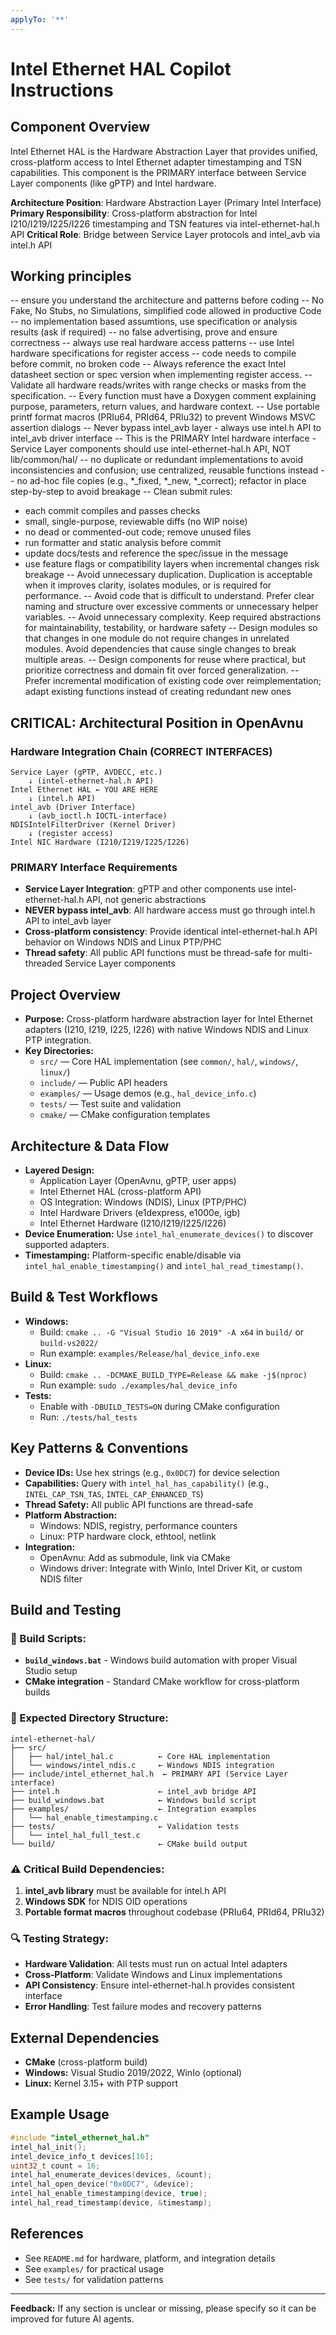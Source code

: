 ```yaml
---
applyTo: '**'
---
```


# Intel Ethernet HAL Copilot Instructions

## Component Overview

Intel Ethernet HAL is the Hardware Abstraction Layer that provides unified, cross-platform access to Intel Ethernet adapter timestamping and TSN capabilities. This component is the PRIMARY interface between Service Layer components (like gPTP) and Intel hardware.

**Architecture Position**: Hardware Abstraction Layer (Primary Intel Interface)
**Primary Responsibility**: Cross-platform abstraction for Intel I210/I219/I225/I226 timestamping and TSN features via intel-ethernet-hal.h API
**Critical Role**: Bridge between Service Layer protocols and intel_avb via intel.h API

## Working principles
-- ensure you understand the architecture and patterns before coding
-- No Fake, No Stubs, no Simulations, simplified code allowed in productive Code
-- no implementation based assumtions, use specification or analysis results (ask if required)
-- no false advertising, prove and ensure correctness
-- always use real hardware access patterns
-- use Intel hardware specifications for register access
-- code needs to compile before commit, no broken code
-- Always reference the exact Intel datasheet section or spec version when implementing register access.
-- Validate all hardware reads/writes with range checks or masks from the specification.
-- Every function must have a Doxygen comment explaining purpose, parameters, return values, and hardware context.
-- Use portable printf format macros (PRIu64, PRId64, PRIu32) to prevent Windows MSVC assertion dialogs
-- Never bypass intel_avb layer - always use intel.h API to intel_avb driver interface
-- This is the PRIMARY Intel hardware interface - Service Layer components should use intel-ethernet-hal.h API, NOT lib/common/hal/
-- no duplicate or redundant implementations to avoid inconsistencies and confusion; use centralized, reusable functions instead
-- no ad-hoc file copies (e.g., *_fixed, *_new, *_correct); refactor in place step-by-step to avoid breakage
-- Clean submit rules:
   - each commit compiles and passes checks
   - small, single-purpose, reviewable diffs (no WIP noise)
   - no dead or commented-out code; remove unused files
   - run formatter and static analysis before commit
   - update docs/tests and reference the spec/issue in the message
   - use feature flags or compatibility layers when incremental changes risk breakage
-- Avoid unnecessary duplication. Duplication is acceptable when it improves clarity, isolates modules, or is required for performance.
-- Avoid code that is difficult to understand. Prefer clear naming and structure over excessive comments or unnecessary helper variables.
-- Avoid unnecessary complexity. Keep required abstractions for maintainability, testability, or hardware safety
-- Design modules so that changes in one module do not require changes in unrelated modules. Avoid dependencies that cause single changes to break multiple areas.
-- Design components for reuse where practical, but prioritize correctness and domain fit over forced generalization.
-- Prefer incremental modification of existing code over reimplementation; adapt existing functions instead of creating redundant new ones

## CRITICAL: Architectural Position in OpenAvnu

### Hardware Integration Chain (CORRECT INTERFACES)
```
Service Layer (gPTP, AVDECC, etc.)
    ↓ (intel-ethernet-hal.h API)
Intel Ethernet HAL ← YOU ARE HERE
    ↓ (intel.h API)
intel_avb (Driver Interface)
    ↓ (avb_ioctl.h IOCTL-interface)
NDISIntelFilterDriver (Kernel Driver)
    ↓ (register access)
Intel NIC Hardware (I210/I219/I225/I226)
```

### PRIMARY Interface Requirements
- **Service Layer Integration**: gPTP and other components use intel-ethernet-hal.h API, not generic abstractions
- **NEVER bypass intel_avb**: All hardware access must go through intel.h API to intel_avb layer
- **Cross-platform consistency**: Provide identical intel-ethernet-hal.h API behavior on Windows NDIS and Linux PTP/PHC
- **Thread safety**: All public API functions must be thread-safe for multi-threaded Service Layer components

## Project Overview
- **Purpose:** Cross-platform hardware abstraction layer for Intel Ethernet adapters (I210, I219, I225, I226) with native Windows NDIS and Linux PTP integration.
- **Key Directories:**
  - `src/` — Core HAL implementation (see `common/`, `hal/`, `windows/`, `linux/`)
  - `include/` — Public API headers
  - `examples/` — Usage demos (e.g., `hal_device_info.c`)
  - `tests/` — Test suite and validation
  - `cmake/` — CMake configuration templates

## Architecture & Data Flow
- **Layered Design:**
  - Application Layer (OpenAvnu, gPTP, user apps)
  - Intel Ethernet HAL (cross-platform API)
  - OS Integration: Windows (NDIS), Linux (PTP/PHC)
  - Intel Hardware Drivers (e1dexpress, e1000e, igb)
  - Intel Ethernet Hardware (I210/I219/I225/I226)
- **Device Enumeration:** Use `intel_hal_enumerate_devices()` to discover supported adapters.
- **Timestamping:** Platform-specific enable/disable via `intel_hal_enable_timestamping()` and `intel_hal_read_timestamp()`.

## Build & Test Workflows
- **Windows:**
  - Build: `cmake .. -G "Visual Studio 16 2019" -A x64` in `build/` or `build-vs2022/`
  - Run example: `examples/Release/hal_device_info.exe`
- **Linux:**
  - Build: `cmake .. -DCMAKE_BUILD_TYPE=Release && make -j$(nproc)`
  - Run example: `sudo ./examples/hal_device_info`
- **Tests:**
  - Enable with `-DBUILD_TESTS=ON` during CMake configuration
  - Run: `./tests/hal_tests`

## Key Patterns & Conventions
- **Device IDs:** Use hex strings (e.g., `0x0DC7`) for device selection
- **Capabilities:** Query with `intel_hal_has_capability()` (e.g., `INTEL_CAP_TSN_TAS`, `INTEL_CAP_ENHANCED_TS`)
- **Thread Safety:** All public API functions are thread-safe
- **Platform Abstraction:**
  - Windows: NDIS, registry, performance counters
  - Linux: PTP hardware clock, ethtool, netlink
- **Integration:**
  - OpenAvnu: Add as submodule, link via CMake
  - Windows driver: Integrate with WinIo, Intel Driver Kit, or custom NDIS filter

## Build and Testing

### **🔧 Build Scripts:**
- **`build_windows.bat`** - Windows build automation with proper Visual Studio setup
- **CMake integration** - Standard CMake workflow for cross-platform builds

### **📁 Expected Directory Structure:**
```
intel-ethernet-hal/
├── src/
│   ├── hal/intel_hal.c          ← Core HAL implementation
│   └── windows/intel_ndis.c     ← Windows NDIS integration
├── include/intel_ethernet_hal.h  ← PRIMARY API (Service Layer interface)
├── intel.h                      ← intel_avb bridge API
├── build_windows.bat            ← Windows build script
├── examples/                    ← Integration examples
│   └── hal_enable_timestamping.c
├── tests/                       ← Validation tests
│   └── intel_hal_full_test.c
└── build/                       ← CMake build output
```

### **⚠️ Critical Build Dependencies:**
1. **intel_avb library** must be available for intel.h API
2. **Windows SDK** for NDIS OID operations  
3. **Portable format macros** throughout codebase (PRIu64, PRId64, PRIu32)

### **🔍 Testing Strategy:**
- **Hardware Validation**: All tests must run on actual Intel adapters
- **Cross-Platform**: Validate Windows and Linux implementations
- **API Consistency**: Ensure intel-ethernet-hal.h provides consistent interface
- **Error Handling**: Test failure modes and recovery patterns

## External Dependencies
- **CMake** (cross-platform build)
- **Windows:** Visual Studio 2019/2022, WinIo (optional)
- **Linux:** Kernel 3.15+ with PTP support

## Example Usage
```c
#include "intel_ethernet_hal.h"
intel_hal_init();
intel_device_info_t devices[16];
uint32_t count = 16;
intel_hal_enumerate_devices(devices, &count);
intel_hal_open_device("0x0DC7", &device);
intel_hal_enable_timestamping(device, true);
intel_hal_read_timestamp(device, &timestamp);
```

## References
- See `README.md` for hardware, platform, and integration details
- See `examples/` for practical usage
- See `tests/` for validation patterns

---
**Feedback:** If any section is unclear or missing, please specify so it can be improved for future AI agents.
